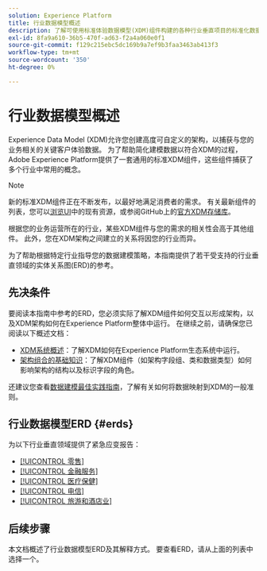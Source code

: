 ```yaml
---
solution: Experience Platform
title: 行业数据模型概述
description: 了解可使用标准体验数据模型(XDM)组件构建的各种行业垂直项目的标准化数据模型。
exl-id: 8fa9a610-36b5-470f-ad63-f2a4a060e0f1
source-git-commit: f129c215ebc5dc169b9a7ef9b3faa3463ab413f3
workflow-type: tm+mt
source-wordcount: '350'
ht-degree: 0%

---
```


# 行业数据模型概述

Experience Data Model (XDM)允许您创建高度可自定义的架构，以捕获与您的业务相关的关键客户体验数据。 为了帮助简化建模数据以符合XDM的过程，Adobe Experience Platform提供了一套通用的标准XDM组件，这些组件捕获了多个行业中常用的概念。

>[!NOTE]
>
>新的标准XDM组件正在不断发布，以最好地满足消费者的需求。 有关最新组件的列表，您可以[浏览UI](../../ui/explore.md)中的现有资源，或参阅GitHub上的[官方XDM存储库](https://github.com/adobe/xdm/tree/master/components)。

根据您的业务运营所在的行业，某些XDM组件与您的需求的相关性会高于其他组件。 此外，您在XDM架构之间建立的关系将因您的行业而异。

为了帮助根据特定行业指导您的数据建模策略，本指南提供了若干受支持的行业垂直领域的实体关系图(ERD)的参考。

## 先决条件

要阅读本指南中参考的ERD，您必须实际了解XDM组件如何交互以形成架构，以及XDM架构如何在Experience Platform整体中运行。 在继续之前，请确保您已阅读以下概述文档：

* [XDM系统概述](../../home.md)：了解XDM如何在Experience Platform生态系统中运行。
* [架构组合的基础知识](../../schema/composition.md)：了解XDM组件（如架构字段组、类和数据类型）如何影响架构的结构以及标识字段的角色。

还建议您查看[数据建模最佳实践指南](../../schema/best-practices.md)，了解有关如何将数据映射到XDM的一般准则。

## 行业数据模型ERD {#erds}

为以下行业垂直领域提供了紧急应变报告：

* [[!UICONTROL 零售]](./retail.md)
* [[!UICONTROL 金融服务]](./financial.md)
* [[!UICONTROL 医疗保健]](./healthcare.md)
* [[!UICONTROL 电信]](./telecom.md)
* [[!UICONTROL 旅游和酒店业]](./travel-hospitality.md)

## 后续步骤

本文档概述了行业数据模型ERD及其解释方式。 要查看ERD，请从上面的列表中选择一个。

